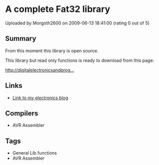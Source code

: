 # A complete Fat32 library

Uploaded by Morgoth2600 on 2009-06-13 18:41:00 (rating 0 out of 5)

## Summary

From this moment this library is open source.  

This library but read only functions is ready to download from this page:  

[http://digitalelectronicsandprog...](http://digitalelectronicsandprograming.blogspot.com/2009/02/fat32-complete-library-in-asm-linguage.html)

## Links

- [Link to my electronics blog](http://digitalelectronicsandprograming.blogspot.com/)

## Compilers

- AVR Assembler

## Tags

- General Lib.functions
- AVR Assembler
